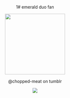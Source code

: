 <p align="center">
1# emerald duo fan

<p align="center">
  <img src="https://file.garden/ZrPqBUEI4Dz27rRP/github.emeraldduo" width="200">
</p>

<p align="center">
@chopped-meat on tumblr

<p align="center">
<img src="https://komarev.com/ghpvc/?username=peruere&color=5C5C5C&style=flat-square&label=⠀⠀(๑-⠀⠀-๑)">
